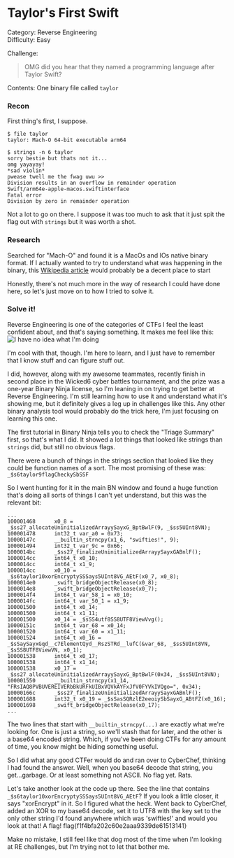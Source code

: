 # Taylor's First Swift
Category: Reverse Engineering<br>
Difficulty: Easy

Challenge:
> OMG did you hear that they named a programming language after Taylor Swift?
> 
Contents: One binary file called `taylor`

### Recon
First thing's first, I suppose.
```
$ file taylor
taylor: Mach-O 64-bit executable arm64

$ strings -n 6 taylor
sorry bestie but thats not it...
omg yayayay!
*sad violin*
pwease twell me the fwag uwu >> 
Division results in an overflow in remainder operation
Swift/arm64e-apple-macos.swiftinterface
Fatal error
Division by zero in remainder operation
```
Not a lot to go on there. I suppose it was too much to ask that it just spit the flag out with `strings` but it was
worth a shot.

### Research
Searched for "Mach-O" and found it is a MacOs and IOs native binary format. If I actually wanted to try to understand
what was happening in the binary, this [Wikipedia article](https://en.wikipedia.org/wiki/Mach-O) would probably be a
decent place to start

Honestly, there's not much more in the way of research I could have done here, so let's just move on to how I tried
to solve it.

### Solve it!
Reverse Engineering is one of the categories of CTFs I feel the least confident about, and that's saying something.
It makes me feel like this:
![I have no idea what I'm doing](https://i.kym-cdn.com/photos/images/newsfeed/000/234/765/b7e.jpg)

I'm cool with that, though. I'm here to learn, and I just have to remember that I know stuff and can figure stuff out.

I did, however, along with my awesome teammates, recently finish in second place in the Wicked6 cyber battles
tournament, and the prize was a one-year Binary Ninja license, so I'm leaning in on trying to get better at Reverse
Engineering. I'm still learning how to use it and understand what it's showing me, but it definitely gives a leg up
in challenges like this. Any other binary analysis tool would probably do the trick here, I'm just focusing on
learning this one.

The first tutorial in Binary Ninja tells you to check the "Triage Summary" first, so that's what I did. It showed a lot
things that looked like strings than `strings` did, but still no obvious flags.

There were a bunch of things in the strings section that looked like they could be function names of a sort.
The most promising of these was: `_$s6taylor9flagCheckySbSSF`

So I went hunting for it in the main BN window and found a huge function that's doing all sorts of things I can't yet
understand, but this was the relevant bit:

```commandline
...
100001468      x0_8 = _$ss27_allocateUninitializedArrayySayxG_BptBwlF(9, _$ss5UInt8VN);
100001478      int32_t var_a0 = 0x73;
10000147c      __builtin_strncpy(x1_6, "swifties!", 9);
100001494      int32_t var_9c = 0x66;
1000014bc      _$ss27_finalizeUninitializedArrayySayxGABnlF();
1000014cc      int64_t x0_10;
1000014cc      int64_t x1_9;
1000014cc      x0_10 = _$s6taylor10xorEncryptySSSays5UInt8VG_AEtF(x0_7, x0_8);
1000014e0      _swift_bridgeObjectRelease(x0_8);
1000014e8      _swift_bridgeObjectRelease(x0_7);
1000014f4      int64_t var_58_1 = x0_10;
1000014fc      int64_t var_50_1 = x1_9;
100001500      int64_t x0_14;
100001500      int64_t x1_11;
100001500      x0_14 = _$sSS4utf8SS8UTF8ViewVvg();
10000151c      int64_t var_68 = x0_14;
100001520      int64_t var_60 = x1_11;
100001524      int64_t x0_16 = _$sSaySayxGqd__c7ElementQyd__RszSTRd__lufC(&var_68, _$ss5UInt8VN, _$sSS8UTF8ViewVN, x0_1);
100001538      int64_t x0_17;
100001538      int64_t x1_14;
100001538      x0_17 = _$ss27_allocateUninitializedArrayySayxG_BptBwlF(0x34, _$ss5UInt8VN);
100001550      __builtin_strncpy(x1_14, "FRsIAQ8PVBUVEREIVERbBkURFkUIBxVQVkAYFxJfV0FYVkIVQgo=", 0x34);
10000166c      _$ss27_finalizeUninitializedArrayySayxGABnlF();
100001688      int32_t x0_19 = _$sSasSQRzlE2eeoiySbSayxG_ABtFZ(x0_16);
100001698      _swift_bridgeObjectRelease(x0_17);
...
```
The two lines that start with `__builtin_strncpy(...)` are exactly what we're looking for. One is just a string,
so we'll stash that for later, and the other is a base64 encoded string. Which, if you've been doing CTFs for any
amount of time, you know might be hiding something useful.

So I did what any good CTFer would do and ran over to CyberChef, thinking I had found the answer. Well, when you
base64 decode that string, you get...garbage. Or at least something not ASCII. No flag yet. Rats.

Let's take another look at the code up there. See the line that contains `_$s6taylor10xorEncryptySSSays5UInt8VG_AEtF`?
If you look a little closer, it says "xorEncrypt" in it. So I figured what the heck. Went back to CyberChef, added an
XOR to my base64 decode, set it to UTF8 with the key set to the only other string I'd found anywhere which was
'swifties!' and would you look at that! A flag! flag{f1f4bfa202c60e2aaa9339de61513141}

Make no mistake, I still feel like that dog most of the time when I'm looking at RE challenges, but I'm trying not
to let that bother me.